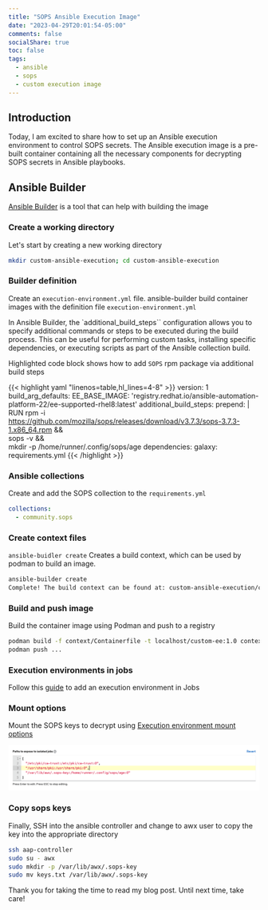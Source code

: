 ```yaml
---
title: "SOPS Ansible Execution Image"
date: "2023-04-29T20:01:54-05:00"
comments: false
socialShare: true
toc: false
tags:
  - ansible
  - sops
  - custom execution image
---
```


## Introduction

Today, I am excited to share how to set up an Ansible execution environment to control SOPS secrets. The Ansible execution image is a pre-built container containing all the necessary components for decrypting SOPS secrets in Ansible playbooks.

## Ansible Builder

[Ansible Builder](https://ansible-builder.readthedocs.io/en/stable/) is a tool that can help with building the image

### Create a working directory

Let's start by creating a new working directory

```bash
mkdir custom-ansible-execution; cd custom-ansible-execution
```

### Builder definition

Create an `execution-environment.yml` file. ansible-builder build container images with the definition file `execution-environment.yml`

In Ansible Builder, the `additional_build_steps`` configuration allows you to specify additional commands or steps to be executed during the build process. This can be useful for performing custom tasks, installing specific dependencies, or executing scripts as part of the Ansible collection build.

Highlighted code block shows how to add `SOPS` rpm package via additional build steps

{{< highlight yaml "linenos=table,hl_lines=4-8" >}}
version: 1
build_arg_defaults:
  EE_BASE_IMAGE: 'registry.redhat.io/ansible-automation-platform-22/ee-supported-rhel8:latest'
additional_build_steps:
  prepend: |
    RUN rpm -i https://github.com/mozilla/sops/releases/download/v3.7.3/sops-3.7.3-1.x86_64.rpm && \
      sops -v && \
      mkdir -p /home/runner/.config/sops/age
dependencies:
  galaxy: requirements.yml
{{< /highlight >}}

### Ansible collections

Create and add the SOPS collection to the `requirements.yml`

```yaml
collections:
  - community.sops
```

### Create context files

`ansible-buidler create` Creates a build context, which can be used by podman to build an image.

```bash
ansible-builder create
Complete! The build context can be found at: custom-ansible-execution/context
```

### Build and push image

Build the container image using Podman and push to a registry

```bash
podman build -f context/Containerfile -t localhost/custom-ee:1.0 context
podman push ...
```

### Execution environments in jobs

Follow this [guide](https://docs.ansible.com/automation-controller/latest/html/userguide/execution_environments.html#use-an-execution-environment-in-jobs) to add an execution environment in Jobs

### Mount options

Mount the SOPS keys to decrypt using [Execution environment mount options](https://docs.ansible.com/automation-controller/latest/html/userguide/execution_environments.html#execution-environment-mount-options)

![Jobs Settings](jobs-setting.png)

### Copy sops keys

Finally, SSH into the ansible controller and change to awx user to copy the key into the appropriate directory

```bash
ssh aap-controller
sudo su - awx
sudo mkdir -p /var/lib/awx/.sops-key
sudo mv keys.txt /var/lib/awx/.sops-key 
```

Thank you for taking the time to read my blog post. Until next time, take care!
